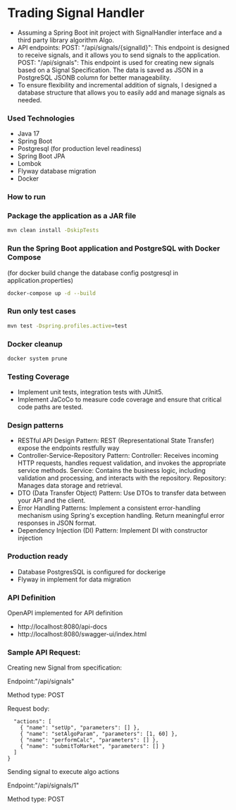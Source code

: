 # Trading Signal Handler
* Assuming a Spring Boot init project with SignalHandler interface and a third party library algorithm Algo.
* API endpoints:
POST: "/api/signals/{signalId}": This endpoint is designed to receive signals, and it allows you to send signals to the application.
POST: "/api/signals": This endpoint is used for creating new signals based on a Signal Specification. The data is saved as JSON in a PostgreSQL JSONB column for better manageability.
* To ensure flexibility and incremental addition of signals, I designed a database structure that allows you to easily add and manage signals as needed.

### Used Technologies

* Java 17
* Spring Boot
* Postgresql (for production level readiness)
* Spring Boot JPA
* Lombok
* Flyway database migration
* Docker

### How to run

### Package the application as a JAR file

```sh
mvn clean install -DskipTests
```

### Run the Spring Boot application and PostgreSQL with Docker Compose
(for docker build change the database config postgresql in application.properties)

```sh
docker-compose up -d --build
```

### Run only test cases

```sh
mvn test -Dspring.profiles.active=test
```
### Docker cleanup

```sh
docker system prune
```

### Testing Coverage

* Implement unit tests, integration tests with JUnit5.
* Implement JaCoCo to measure code coverage and ensure that critical code paths are tested.

### Design patterns

* RESTful API Design Pattern: REST (Representational State Transfer) expose the endpoints restfully way
* Controller-Service-Repository Pattern:
  Controller: Receives incoming HTTP requests, handles request validation, and invokes the appropriate service methods.
  Service: Contains the business logic, including validation and processing, and interacts with the repository.
  Repository: Manages data storage and retrieval.
* DTO (Data Transfer Object) Pattern: Use DTOs to transfer data between your API and the client.
* Error Handling Patterns: Implement a consistent error-handling mechanism using Spring's exception handling. Return meaningful error responses in JSON format.
* Dependency Injection (DI) Pattern: Implement DI with constructor injection

### Production ready

* Database PostgresSQL is configured for dockerige
* Flyway in implement for data migration

### API Definition

OpenAPI implemented for API definition
* http://localhost:8080/api-docs
* http://localhost:8080/swagger-ui/index.html


### Sample API Request:

Creating new Signal from specification:

Endpoint:"/api/signals"

Method type: POST

Request body:

```{
  "actions": [
    { "name": "setUp", "parameters": [] },
    { "name": "setAlgoParam", "parameters": [1, 60] },
    { "name": "performCalc", "parameters": [] },
    { "name": "submitToMarket", "parameters": [] }
  ]
}
```

Sending signal to execute algo actions

Endpoint:"/api/signals/1"

Method type: POST